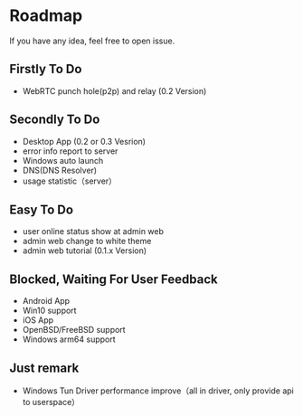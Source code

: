 # Roadmap

If you have any idea, feel free to open <a :href="$sourceUrl + '/issues/new'">issue</a>.
## Firstly To Do
* WebRTC punch hole(p2p) and relay (0.2 Version)

## Secondly To Do
* Desktop App (0.2 or 0.3 Vesrion)
* error info report to server
* Windows auto launch
* DNS(DNS Resolver)
* usage statistic（server）


## Easy To Do
* user online status show at admin web
* admin web change to white theme
* admin web tutorial (0.1.x Version)

## Blocked, Waiting For User Feedback
* Android App
* Win10 support
* iOS App
* OpenBSD/FreeBSD support
* Windows arm64 support


## Just remark
* Windows Tun Driver performance improve（all in driver, only provide api to userspace）